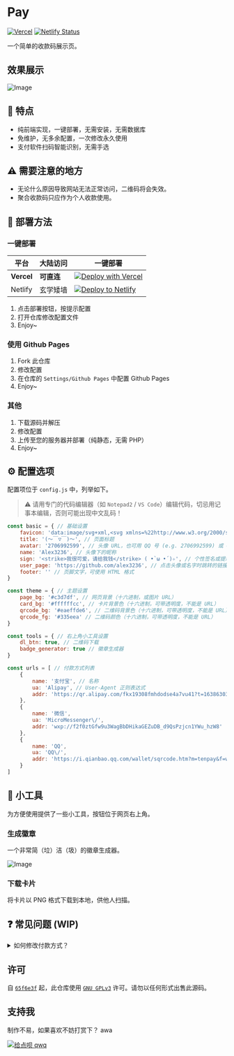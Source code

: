 # Pay

[![Vercel](https://vercelbadge.vercel.app/api/alex3236/pay)](https://vercel.com/alex3236/pay) [![Netlify Status](https://api.netlify.com/api/v1/badges/7badc2ac-2e40-4ed2-8df5-704a25fc921d/deploy-status)](https://app.netlify.com/sites/al-pay/deploys)

一个简单的收款码展示页。

## 效果展示

![Image](https://i.niupic.com/images/2022/08/04/a1wB.png)

## :rocket: 特点

- 纯前端实现，一键部署，无需安装，无需数据库
- 免维护，无多余配置，一次修改永久使用
- 支付软件扫码智能识别，无需手选

## :warning: 需要注意的地方

- 无论什么原因导致网站无法正常访问，二维码将会失效。
- 聚合收款码只应作为个人收款使用。

## :robot: 部署方法

### 一键部署

| 平台 | 大陆访问 | 一键部署 |
| - | - | - |
| **Vercel** | **可直连** | [![Deploy with Vercel](https://vercel.com/button)](https://vercel.com/new/clone?repository-url=https%3A%2F%2Fgithub.com%2Falex3236%2Fpay&demo-title=Pay&demo-description=A%20demo%20site%20by%20Alex3236.&demo-url=https://pay-alex3236.vercel.app/&demo-image=https://user-images.githubusercontent.com/45303195/158306208-a682e9c1-1f9c-4614-950e-6078b5f4eca0.png) |
| Netlify | 玄学矮墙 | [![Deploy to Netlify](https://www.netlify.com/img/deploy/button.svg)](https://app.netlify.com/start/deploy?repository=https://github.com/alex3236/pay)

1. 点击部署按钮，按提示配置
2. 打开仓库修改配置文件
3. Enjoy~

### 使用 Github Pages

1. Fork 此仓库
2. 修改配置
3. 在仓库的 `Settings/Github Pages` 中配置 Github Pages
4. Enjoy~

### 其他

1. 下载源码并解压
2. 修改配置
3. 上传至您的服务器并部署（纯静态，无需 PHP）
4. Enjoy~

## :gear: 配置选项

配置项位于 `config.js` 中，列举如下。

> :warning: 请用专门的代码编辑器（如 `Notepad2` / `VS Code`）编辑代码，切忌用记事本编辑，否则可能出现中文乱码！

```javascript
const basic = { // 基础设置
    favicon: 'data:image/svg+xml,<svg xmlns=%22http://www.w3.org/2000/svg%22 viewBox=%220 0 100 100%22><text y=%22.9em%22 font-size=%2290%22>🌿️</text></svg>', // 页面图标
    title: '(～￣▽￣)～', // 页面标题
    avatar: '2706992599', // 头像 URL，也可用 QQ 号 (e.g. 2706992599) 或 Github 用户名 (e.g. @alex3236)
    name: 'Alex3236', // 头像下的昵称
    sign: '<strike>我很可爱，请给我钱</strike> ( •̀ ω •́ )✧', // 个性签名或提示文字，可使用 HTML 格式
    user_page: 'https://github.com/alex3236', // 点击头像或名字时跳转的链接，留空或删除则不跳转
    footer: '' // 页脚文字，可使用 HTML 格式
}

const theme = { // 主题设置
    page_bg: '#c3d7df', // 网页背景（十六进制，或图片 URL）
    card_bg: '#ffffffcc', // 卡片背景色（十六进制，可带透明度，不能是 URL）
    qrcode_bg: '#eaeffde6', // 二维码背景色（十六进制，可带透明度，不能是 URL）
    qrcode_fg: '#335eea' // 二维码颜色（十六进制，可带透明度，不能是 URL）
}

const tools = { // 右上角小工具设置
    dl_btn: true, // 二维码下载
    badge_generator: true // 徽章生成器
}

const urls = [ // 付款方式列表
    {
        name: '支付宝', // 名称
        ua: 'Alipay', // User-Agent 正则表达式
        addr: 'https://qr.alipay.com/fkx19308fmhdodse4a7vu41?t=1638630319334' // 收款码 URL
    },
    {
        name: '微信',
        ua: 'MicroMessenger\/',
        addr: 'wxp://f2f0ztGfw9u3WagBbDHikaGEZuDB_d9QsPzjcn1YWu_hzW8'
    },
    {
        name: 'QQ', 
        ua: 'QQ\/',
        addr: 'https://i.qianbao.qq.com/wallet/sqrcode.htm?m=tenpay&f=wallet&a=1&ac=CAEQ19vligoY3K2tjQY%3D_xxx_sign&u=2706992599&n=Alex3236'
    }
]

```

## :wrench: 小工具

为方便使用提供了一些小工具，按钮位于网页右上角。

### 生成徽章

一个非常简（垃）洁（圾）的徽章生成器。

![Image](https://i.niupic.com/images/2022/08/04/a1wU.png)

### 下载卡片

将卡片以 PNG 格式下载到本地，供他人扫描。

## :question: 常见问题 (WIP)

<details>
  <summary>如何修改付款方式？</summary>
  
 - 对于普通用户，只需更改默认的支付宝、微信、QQ 的收款码 URL。如不需要其中某个支付方式，删除对应的 dict 即可。
 - 若想添加其他收款方式，按格式填写即可（UA 可用 [MyBrowser](https://github.com/alex3236/MyBrowser) 提取）。

</details>

## 许可
自 [`65f6e3f`](https://github.com/alex3236/pay/commit/65f6e3f74e26e766b611b2d36f42d6841ad5d806) 起，此仓库使用 [`GNU GPLv3`](https://www.gnu.org/licenses/gpl-3.0.html) 许可。请勿以任何形式出售此源码。

## 支持我

制作不易，如果喜欢不妨打赏下？ awa

[![给点呗 qwq](https://img.shields.io/badge/%E7%BB%99%E7%82%B9%E5%91%97%20qwq-blue?logo=alipay&logoColor=white&style=flat-square)](https://pay-alex3236.vercel.app/)
